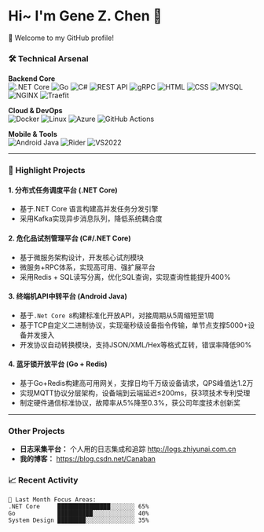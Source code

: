 # Hi~ I'm Gene Z. Chen 👋



🎉 Welcome to my GitHub profile!

### 🛠️ Technical Arsenal

**Backend Core**  
![.NET Core](https://img.shields.io/badge/-.NET%20Core-512BD4?logo=dotnet&logoColor=white)
![Go](https://img.shields.io/badge/-Go-00ADD8?logo=go&logoColor=white)
![C#](https://img.shields.io/badge/-C%23-239120?logo=c-sharp&logoColor=white)
![REST API](https://img.shields.io/badge/-REST%20API-FF6F00?logo=fastapi)
![gRPC](https://img.shields.io/badge/-gRPC-4285F4?logo=google-cloud&logoColor=white)
![HTML](https://img.shields.io/badge/HTML-E34F26?logo=html5&logoColor=white)
![CSS](https://img.shields.io/badge/CSS-1572B6?logo=css3&logoColor=white)
![MYSQL](https://img.shields.io/badge/MySQL-4479A1?logo=mysql&logoColor=white)
![NGINX](https://img.shields.io/badge/Nginx-009639?logo=nginx&logoColor=white)
![Traefit](https://img.shields.io/badge/Traefit-24A1C1?logo=traefikproxy&logoColor=white)

**Cloud & DevOps**  
![Docker](https://img.shields.io/badge/-Docker-2496ED?logo=docker&logoColor=white)
![Linux](https://img.shields.io/badge/-Linux-FCC624?logo=linux&logoColor=white)
![Azure](https://img.shields.io/badge/-Azure-0089D6?logo=microsoft-azure&logoColor=white)
![GitHub Actions](https://img.shields.io/badge/-GitHub%20Actions-2088FF?logo=github-actions)

**Mobile & Tools**  
![Android Java](https://img.shields.io/badge/-Android%20Java-3DDC84?logo=android&logoColor=white)
![Rider](https://img.shields.io/badge/-JetBrains-000000?logo=jetbrains)
![VS2022](https://img.shields.io/badge/-Visual%20Studio%20-5C2D91?logo=visual-studio)

---

### 🚀 Highlight Projects

#### 1. 分布式任务调度平台 (.NET Core)
- 基于.NET Core 语言构建高并发任务分发引擎
- 采用Kafka实现异步消息队列，降低系统耦合度

#### 2. 危化品试剂管理平台 (C#/.NET Core)
- 基于微服务架构设计，开发核心试剂模块
- 微服务+RPC体系，实现高可用、强扩展平台
- 采用Redis + SQL读写分离，优化SQL查询，实现查询性能提升400%

#### 3. 终端机API中转平台 (Android Java)
- 基于`.Net Core 8`构建标准化开放API，对接周期从5周缩短至1周
- 基于TCP自定义二进制协议，实现毫秒级设备指令传输，单节点支撑5000+设备并发接入
- 开发协议自动转换模块，支持JSON/XML/Hex等格式互转，错误率降低90%

#### 4. 蓝牙锁开放平台 (Go + Redis)
- 基于Go+Redis构建高可用网关，支撑日均千万级设备请求，QPS峰值达1.2万
- 实现MQTT协议分层架构，设备端到云端延迟≤200ms，获3项技术专利受理
- 制定硬件通信标准协议，故障率从5%降至0.3%，获公司年度技术创新奖

---

### Other Projects
- **日志采集平台：** 个人用的日志集成和追踪 http://logs.zhiyunai.com.cn
- **我的博客：** https://blog.csdn.net/Canaban

### 📈 Recent Activity

```text
🔄 Last Month Focus Areas:
.NET Core     ███████████████░░░░░░░ 65% 
Go            ██████████░░░░░░░░░░░░ 40%
System Design ████████░░░░░░░░░░░░░░ 35%
